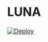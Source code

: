 # LUNA
[![Deploy](https://www.herokucdn.com/deploy/button.svg)](https://heroku.com/deploy?template=https://github.com/gprose1234gmail/video-stream.git)






